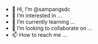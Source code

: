 - 👋 Hi, I’m @sampangsdc
- 👀 I’m interested in ...
- 🌱 I’m currently learning ...
- 💞️ I’m looking to collaborate on ...
- 📫 How to reach me ...

<!---
sampangsdc/sampangsdc is a ✨ special ✨ repository because its `README.md` (this file) appears on your GitHub profile.
You can click the Preview link to take a look at your changes.
--->
